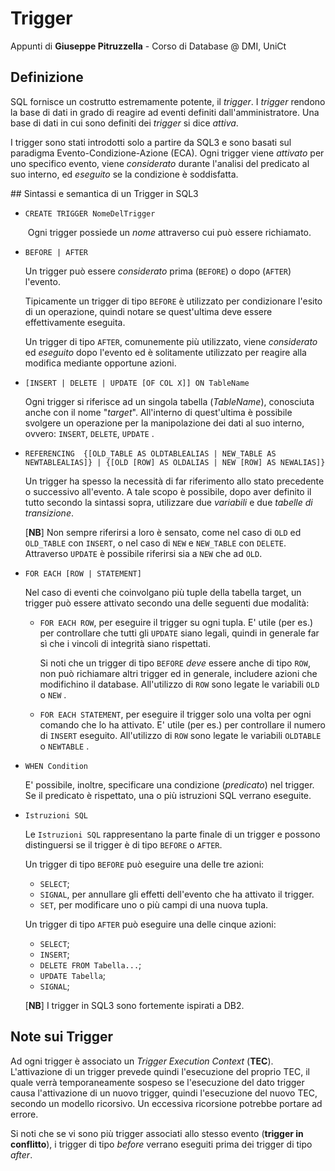 # Trigger

Appunti di **Giuseppe Pitruzzella** - Corso di Database @ DMI, UniCt

## Definizione

SQL fornisce un costrutto estremamente potente, il *trigger*. I *trigger* rendono la base di dati in grado di reagire ad eventi definiti dall'amministratore. Una base di dati in cui sono definiti dei *trigger* si dice *attiva*.

I trigger sono stati introdotti solo a partire da SQL3 e sono basati sul paradigma Evento-Condizione-Azione (ECA). Ogni trigger viene *attivato* per uno specifico evento, viene *considerato* durante l'analisi del predicato al suo interno, ed *eseguito* se la condizione è soddisfatta.

## Sintassi e semantica di un Trigger in SQL3

* `CREATE TRIGGER NomeDelTrigger`

  ​	Ogni trigger possiede un *nome* attraverso cui può essere richiamato.

* `BEFORE | AFTER`

  Un trigger può essere *considerato* prima (`BEFORE`) o dopo (`AFTER`) l'evento. 

  Tipicamente un trigger di tipo `BEFORE` è utilizzato per condizionare l'esito di un operazione, quindi notare se quest'ultima deve essere effettivamente eseguita. 

  Un trigger di tipo `AFTER`, comunemente più utilizzato, viene *considerato* ed *eseguito* dopo l'evento ed è solitamente utilizzato per reagire alla modifica mediante opportune azioni.

* `[INSERT | DELETE | UPDATE [OF COL X]] ON TableName`

  Ogni trigger si riferisce ad un singola tabella (*TableName*), conosciuta anche con il nome "*target*". All'interno di quest'ultima è possibile svolgere un operazione per la manipolazione dei dati al suo interno, ovvero: `INSERT`, `DELETE`, `UPDATE` .

* `REFERENCING  {[OLD_TABLE AS OLDTABLEALIAS | NEW_TABLE AS NEWTABLEALIAS]} | {[OLD [ROW] AS OLDALIAS | NEW [ROW] AS NEWALIAS]}`

  Un trigger ha spesso la necessità di far riferimento allo stato precedente o successivo all'evento. A tale scopo è possibile, dopo aver definito il tutto secondo la sintassi sopra, utilizzare due *variabili* e due *tabelle di transizione*.

  [**NB**] Non sempre riferirsi a loro è sensato, come nel caso di `OLD` ed `OLD_TABLE` con `INSERT`, o nel caso di `NEW` e `NEW_TABLE` con `DELETE`. Attraverso `UPDATE` è possibile riferirsi sia a `NEW` che ad `OLD`.

* `FOR EACH [ROW | STATEMENT]`

  Nel caso di eventi che coinvolgano più tuple della tabella target, un trigger può essere attivato secondo una delle seguenti due modalità:

  - `FOR EACH ROW`, per eseguire il trigger su ogni tupla. E' utile (per es.) per controllare che tutti gli `UPDATE` siano legali, quindi in generale far sì che i vincoli di integrità siano rispettati. 

    Si noti che un trigger di tipo `BEFORE` *deve* essere anche di tipo `ROW`, non può richiamare altri trigger ed in generale, includere azioni che modifichino il database. All'utilizzo di `ROW` sono legate le variabili `OLD` o  `NEW` .

  - `FOR EACH STATEMENT`, per eseguire il trigger solo una volta per ogni comando che lo ha attivato.  E' utile (per es.) per controllare il numero di `INSERT` eseguito. All'utilizzo di `ROW` sono legate le variabili `OLDTABLE` o  `NEWTABLE` .

* `WHEN Condition`

  E' possibile, inoltre, specificare una condizione (*predicato*) nel trigger. Se il predicato è rispettato, una o più istruzioni SQL verrano eseguite. 

* `Istruzioni SQL`

  Le `Istruzioni SQL` rappresentano la parte finale di un trigger e possono distinguersi se il trigger è di tipo `BEFORE` o `AFTER`.

  Un trigger di tipo `BEFORE` può eseguire una delle tre azioni: 

  - `SELECT`;
  - `SIGNAL`, per annullare gli effetti dell'evento che ha attivato il trigger.
  - `SET`, per modificare uno o più campi di una nuova tupla.

  Un trigger di tipo `AFTER` può eseguire una delle cinque azioni: 

  - `SELECT`;
  - `INSERT`;
  - `DELETE FROM Tabella...`;
  - `UPDATE Tabella`;
  - `SIGNAL`;
  
  [**NB**] I trigger in SQL3 sono fortemente ispirati a DB2.

## Note sui Trigger

Ad ogni trigger è associato un *Trigger Execution Context* (**TEC**). L'attivazione di un trigger prevede quindi l'esecuzione del proprio TEC, il quale verrà temporaneamente sospeso se l'esecuzione del dato trigger causa l'attivazione di un nuovo trigger, quindi l'esecuzione del nuovo TEC, secondo un modello ricorsivo. Un eccessiva ricorsione potrebbe portare ad errore.

Si noti che se vi sono più trigger associati allo stesso evento (**trigger in conflitto**), i trigger di tipo *before* verrano eseguiti prima dei trigger di tipo *after*.

